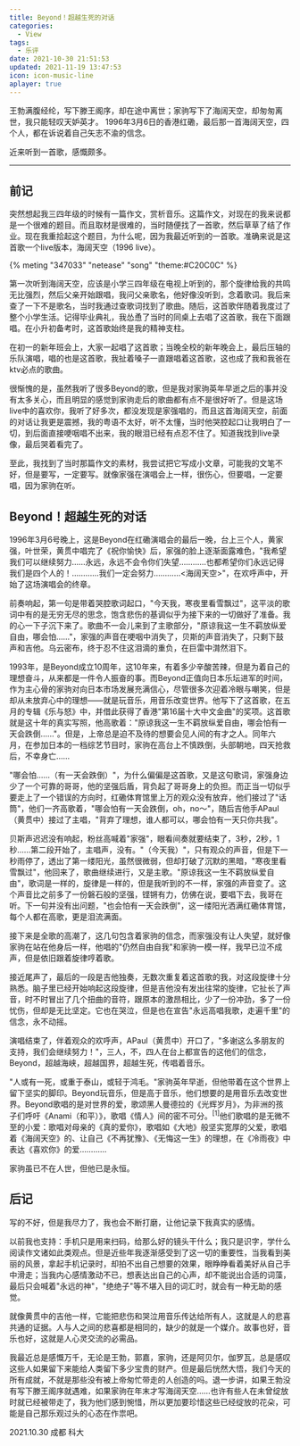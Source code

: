 ```yaml
---
title: Beyond！超越生死的对话
categories:
  - View
tags:
  - 乐评
date: 2021-10-30 21:51:53
updated: 2021-11-19 13:47:53
icon: icon-music-line
aplayer: true
---
```


王勃满腹经纶，写下滕王阁序，却在途中离世；家驹写下了海阔天空，却匆匆离世，我只能轻叹天妒英才。
1996年3月6日的香港红磡，最后那一首海阔天空，四个人，都在诉说着自己矢志不渝的信念。

近来听到一首歌，感慨颇多。

<!-- more -->

---


## 前记
突然想起我三四年级的时候有一篇作文，赏析音乐。这篇作文，对现在的我来说都是一个很难的题目。而且取材是很难的，当时随便找了一首歌，然后草草了结了作业。现在我重拾起这个题目，为什么呢，因为我最近听到的一首歌。准确来说是这首歌一个live版本，海阔天空（1996 live）。

{% meting "347033" "netease" "song" "theme:#C20C0C" %}

第一次听到海阔天空，应该是小学三四年级在电视上听到的，那个旋律给我的共鸣无比强烈，然后父亲开始跟唱，我问父亲歌名，他好像没听到，念着歌词。我后来查了一下不是歌名，当时我通过查歌词找到了歌曲。随后，这首歌伴随着我度过了整个小学生活。记得毕业典礼，我怂恿了当时的同桌上去唱了这首歌，我在下面跟唱。在小升初备考时，这首歌始终是我的精神支柱。

在初一的新年班会上，大家一起唱了这首歌；当晚全校的新年晚会上，最后压轴的乐队演唱，唱的也是这首歌，我扯着嗓子一直跟唱着这首歌，这也成了我和我爸在ktv必点的歌曲。

很惭愧的是，虽然我听了很多Beyond的歌，但是我对家驹英年早逝之后的事并没有太多关心，而且明显的感觉到家驹走后的歌曲都有点不是很好听了。但是这场live中的喜欢你，我听了好多次，都没发现是家强唱的，而且这首海阔天空，前面的对话让我更是震撼，我的粤语不太好，听不太懂，当时他哭腔起口让我明白了一切，到后面直接哽咽唱不出来，我的眼泪已经有点忍不住了。知道我找到live录像，最后哭着看完了。

至此，我找到了当时那篇作文的素材，我尝试把它写成小文章，可能我的文笔不好，但是要写，一定要写。就像家强在演唱会上一样，很伤心，但要唱，一定要唱，因为家驹在听。

## Beyond！超越生死的对话
1996年3月6号晚上，这是Beyond在红磡演唱会的最后一晚，台上三个人，黄家强，叶世荣，黄贯中唱完了《祝你愉快》后，家强的脸上逐渐面露难色，"我希望我们可以继续努力……永远，永远不会令你们失望…………也都希望你们永远记得我们是四个人的！…………我们一定会努力…………<海阔天空>"，在欢呼声中，开始了这场演唱会的终章。

前奏响起，第一句是带着哭腔歌词起口，"今天我，寒夜里看雪飘过"，这平淡的歌词中有的是无穷无尽的思念，饱含悲伤的基调似乎为接下来的一切做好了准备。我的心一下子沉下来了。歌曲不一会儿来到了主歌部分，"原谅我这一生不羁放纵爱自由，哪会怕……"，家强的声音在哽咽中消失了，贝斯的声音消失了，只剩下鼓声和吉他。乌云密布，终于忍不住这泪滴的重负，在巨雷中潸然泪下。

1993年，是Beyond成立10周年，这10年来，有着多少辛酸苦辣，但是为着自己的理想奋斗，从来都是一件令人振奋的事。而Beyond正值向日本乐坛进军的时间，作为主心骨的家驹对向日本市场发展充满信心，尽管很多次迎着冷眼与嘲笑，但是却从未放弃心中的理想——就是玩音乐，用音乐改变世界。他写下了这首歌，在五月的专辑《乐与怒》中，并借此获得了香港"第16届十大中文金曲"的奖项。这首歌就是这十年的真实写照，他高歌着："原谅我这一生不羁放纵爱自由，哪会怕有一天会跌倒……"。但是，上帝总是迫不及待的想要会见人间的有才之人。同年六月，在参加日本的一档综艺节目时，家驹在高台上不慎跌倒，头部朝地，四天抢救后，不幸身亡……

"哪会怕……（有一天会跌倒）"，为什么偏偏是这首歌，又是这句歌词，家强身边少了一个可靠的哥哥，他的坚强后盾，背负起了哥哥身上的负担。而正当一切似乎要走上了一个错误的方向时，红磡体育馆里上万的观众没有放弃，他们接过了"话筒"，他们一齐高歌着，"哪会怕有一天会跌倒，oh，no～"，随后吉他手APaul（黄贯中）接过了主唱，"背弃了理想，谁人都可以，哪会怕有一天只你共我"。

贝斯声迟迟没有响起，粉丝高喊着"家强"，眼看间奏就要结束了，3秒，2秒，1秒……第二段开始了，主唱声，没有。"（今天我）"，只有观众的声音，但是下一秒雨停了，透出了第一缕阳光，虽然很微弱，但却打破了沉默的黑暗，"寒夜里看雪飘过"，他回来了，歌曲继续进行，又是主歌。"原谅我这一生不羁放纵爱自由"，歌词是一样的，旋律是一样的，但是我听到的不一样，家强的声音变了。这个声音比之前多了一份磐石般的坚强，铿锵有力，仿佛在说，要唱下去，我哥在听。下一句并没有出问题，"也会怕有一天会跌倒"，这一缕阳光洒满红磡体育馆，每个人都在高歌，更是泪流满面。

接下来是全歌的高潮了，这几句包含着家驹的信念，而家强没有让人失望，就好像家驹在站在他身后一样，他唱的"仍然自由自我"和家驹一模一样，我早已泣不成声，但是依旧跟着旋律哼着歌。

接近尾声了，最后的一段是吉他独奏，无数次重复着这首歌的我，对这段旋律十分熟悉。脑子里已经开始响起这段旋律，但是吉他没有发出往常的旋律，它扯长了声音，时不时冒出了几个扭曲的音符，跟原本的激昂相比，少了一份冲劲，多了一份忧伤，但却是无比坚定。它也在哭泣，但是也在宣告"永远高唱我歌，走遍千里"的信念，永不动摇。

演唱结束了，伴着观众的欢呼声，APaul（黄贯中）开口了，"多谢这么多朋友的支持，我们会继续努力！"，三人，不，四人在台上都宣告的这他们的信念，Beyond，超越海峡，超越国界，超越生死，传唱着音乐。

"人或有一死，或重于泰山，或轻于鸿毛。"家驹英年早逝，但他带着在这个世界上留下坚实的脚印。Beyond玩音乐，但是高于音乐，他们想要的是用音乐去改变世界。Beyond歌唱的是对世界的爱，歌颂黑人曼德拉的《光辉岁月》，为非洲的孩子们呼吁《Anami（和平）》，歌唱《情人》间的密不可分。<sup>[1]</sup>他们歌唱的是无微不至的小爱：歌唱对母亲的《真的爱你》，歌唱如《大地》般坚实宽厚的父爱，歌唱着《海阔天空》的、让自己《不再犹豫》、《无悔这一生》的理想，在《冷雨夜》中表达《喜欢你》的爱…………

家驹虽已不在人世，但他已是永恒。

## 后记
写的不好，但是我尽力了，我也会不断打磨，让他记录下我真实的感情。

以前我也支持：手机只是用来扫码，给那么好的镜头干什么；我只是识字，学什么阅读作文诸如此类观点。但是近些年我逐渐感受到了这一切的重要性，当我看到美丽的风景，拿起手机记录时，却拍不出自己想要的效果，眼睁睁看着美好从自己手中滑走；当我内心感情激动不已，想表达出自己的心声，却不能说出合适的词藻，最后只会喊着"永远的神"，"绝绝子"等不堪入目的词汇时，就会有一种无助的感觉。

就像黄贯中的吉他一样，它能把悲伤和哭泣用音乐传达给所有人，这就是人的悲喜共通的证据。人与人之间的悲喜都是相同的，缺少的就是一个媒介。故事也好，音乐也好，这就是人心灵交流的必需品。

我最近总是感慨万千，无论是王勃，郭嘉，家驹，还是阿贝尔，伽罗瓦，总是感叹这些人如果留下来能给人类留下多少宝贵的财产。但是最后恍然大悟，我们今天的所有成就，不就是那些没有被上帝匆忙带走的人创造的吗。退一步讲，如果王勃没有写下滕王阁序就遇难，如果家驹在年末才写海阔天空……也许有些人在未曾绽放时就已经被带走了，我为他们感到惋惜，所以更加要珍惜这些已经绽放的花朵，可能是自己那乐观过头的心态在作祟吧。

2021.10.30 成都 科大

<!-- Q.E.D. -->